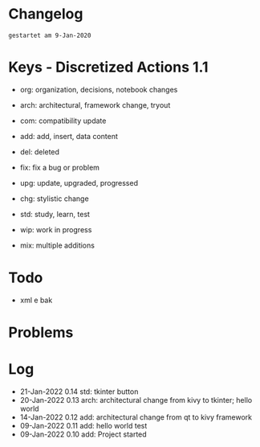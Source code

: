 # Changelog
`gestartet am 9-Jan-2020`

# Keys - Discretized Actions 1.1
- org: organization, decisions, notebook changes
- arch: architectural, framework change, tryout

- com: compatibility update
- add: add, insert, data content

- del: deleted
- fix: fix a bug or problem
- upg: update, upgraded, progressed
- chg: stylistic change

- std: study, learn, test
- wip: work in progress
- mix: multiple additions

# Todo
- xml e bak


# Problems

# Log
- 21-Jan-2022 0.14 std: tkinter button  
- 20-Jan-2022 0.13 arch: architectural change from kivy to tkinter; hello world  
- 14-Jan-2022 0.12 add: architectural change from qt to kivy framework  
- 09-Jan-2022 0.11 add: hello world test  
- 09-Jan-2022 0.10 add: Project started  

 

